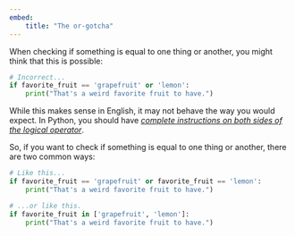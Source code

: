```yaml
---
embed:
    title: "The or-gotcha"
---
```

When checking if something is equal to one thing or another, you might think that this is possible:
```py
# Incorrect...
if favorite_fruit == 'grapefruit' or 'lemon':
    print("That's a weird favorite fruit to have.")
```
While this makes sense in English, it may not behave the way you would expect. In Python, you should have _[complete instructions on both sides of the logical operator](https://docs.python.org/3/reference/expressions.html#boolean-operations)_.

So, if you want to check if something is equal to one thing or another, there are two common ways:
```py
# Like this...
if favorite_fruit == 'grapefruit' or favorite_fruit == 'lemon':
    print("That's a weird favorite fruit to have.")

# ...or like this.
if favorite_fruit in ['grapefruit', 'lemon']:
    print("That's a weird favorite fruit to have.")
```
